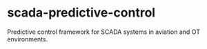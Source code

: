 # scada-predictive-control
Predictive control framework for SCADA systems in aviation and OT environments.

